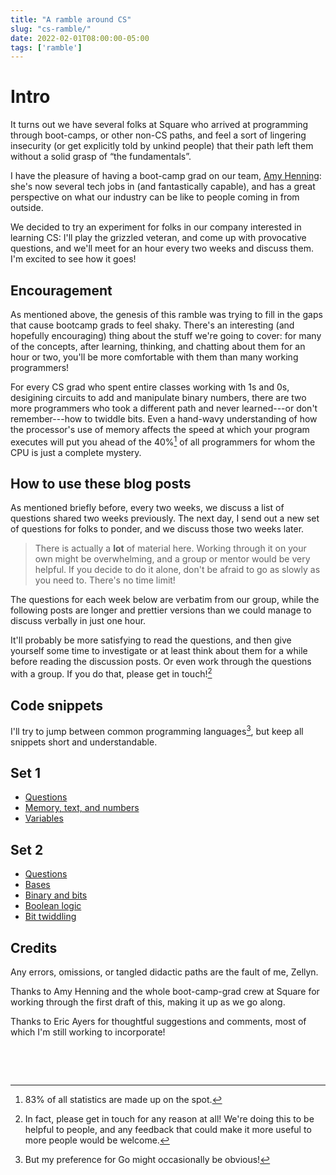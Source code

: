 ```yaml
---
title: "A ramble around CS"
slug: "cs-ramble/"
date: 2022-02-01T08:00:00-05:00
tags: ['ramble']
---
```


# Intro

It turns out we have several folks at Square who arrived at
programming through boot-camps, or other non-CS paths, and feel a sort
of lingering insecurity (or get explicitly told by unkind people) that
their path left them without a solid grasp of “the fundamentals”.

I have the pleasure of having a boot-camp grad on our team, [Amy
Henning](https://amyh.dev/): she's now several tech jobs in (and
fantastically capable), and has a great perspective on what our
industry can be like to people coming in from outside.

We decided to try an experiment for folks in our company interested in
learning CS: I'll play the grizzled veteran, and come up with
provocative questions, and we'll meet for an hour every two weeks and
discuss them. I'm excited to see how it goes!

## Encouragement

As mentioned above, the genesis of this ramble was trying to fill in
the gaps that cause bootcamp grads to feel shaky. There's an
interesting (and hopefully encouraging) thing about the stuff we're
going to cover: for many of the concepts, after learning, thinking,
and chatting about them for an hour or two, you'll be more comfortable
with them than many working programmers!

For every CS grad who spent entire classes working with 1s and 0s,
desigining circuits to add and manipulate binary numbers, there are
two more programmers who took a different path and never learned---or
don't remember---how to twiddle bits. Even a hand-wavy understanding
of how the processor's use of memory affects the speed at which your
program executes will put you ahead of the 40%[^1] of all programmers
for whom the CPU is just a complete mystery.

[^1]: 83% of all statistics are made up on the spot[^2].

[^2]: Yes, including this one.

## How to use these blog posts

As mentioned briefly before, every two weeks, we discuss a list of
questions shared two weeks previously. The next day, I send out a new
set of questions for folks to ponder, and we discuss those two weeks
later.

> There is actually a **lot** of material here. Working through it on
> your own might be overwhelming, and a group or mentor would be very
> helpful. If you decide to do it alone, don't be afraid to go as
> slowly as you need to. There's no time limit!

The questions for each week below are verbatim from our group, while
the following posts are longer and prettier versions than we could
manage to discuss verbally in just one hour.

It'll probably be more satisfying to read the questions, and then give
yourself some time to investigate or at least think about them for a
while before reading the discussion posts. Or even work through the
questions with a group. If you do that, please get in touch![^3]

[^3]: In fact, please get in touch for any reason at all! We're doing
this to be helpful to people, and any feedback that could make it more
useful to more people would be welcome.

## Code snippets

I'll try to jump between common programming languages[^4], but keep all
snippets short and understandable.

[^4]: But my preference for Go might occasionally be obvious!

## Set 1

- [Questions](1a/)
- [Memory, text, and numbers](1b/)
- [Variables](1c/)

## Set 2
- [Questions](2a/)
- [Bases](2b/)
- [Binary and bits](2c/)
- [Boolean logic](2d/)
- [Bit twiddling](2e/)

<!--
## Set 3
- [Questions](../../03/cs-ramble/3a/)
- [TBD](3b/)
-->

## Credits

Any errors, omissions, or tangled didactic paths are the fault of me,
Zellyn.

Thanks to Amy Henning and the whole boot-camp-grad crew at Square for
working through the first draft of this, making it up as we go along.

Thanks to Eric Ayers for thoughtful suggestions and comments, most of
which I'm still working to incorporate!

&nbsp;

&nbsp;
